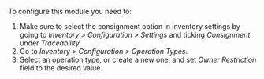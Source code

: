 To configure this module you need to:

1.  Make sure to select the consignment option in inventory settings by
    going to *Inventory \> Configuration \> Settings* and ticking
    *Consignment* under *Traceability*.
2.  Go to *Inventory \> Configuration \> Operation Types*.
3.  Select an operation type, or create a new one, and set *Owner
    Restriction* field to the desired value.
